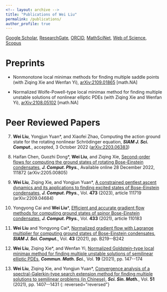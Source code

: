 ```yaml
---
<!-- layout: archive -->
title: "Publications of Wei Liu"
permalink: /publications/
author_profile: true
---
```


<!-- URLs: -->
[Google Scholar](https://scholar.google.com/citations?user=boygCawAAAAJ&hl=en), 
[ResearchGate](https://www.researchgate.net/profile/Wei-Liu-698), 
[ORCID](https://orcid.org/0000-0002-2926-2667), 
[MathSciNet](https://mathscinet.ams.org/mathscinet/MRAuthorID/1423454),
[Web of Science](https://www.webofscience.com/wos/author/record/HGB-8197-2022), 
[Scopus](http://www.scopus.com/inward/authorDetails.url?authorID=57221932549&partnerID=MN8TOARS)

 
<!-- {% if author.googlescholar %}
  You can also find my articles on <u><a href="{{author.googlescholar}}">my Google Scholar profile</a>.</u>
{% endif %} 

{% include base_path %}

{% for post in site.publications reversed %}
  {% include archive-single.html %}
{% endfor %}
 -->
 
 
Preprints
======

<!-- **Wei Liu**, Ziqing Xie<sup>*</sup>, and Wenfan Yi,  -->
*	Nonmonotone local minimax methods for finding multiple saddle points 
	(with Ziqing Xie and Wenfan Yi), 
	[arXiv:2109.01865](http://arxiv.org/abs/2109.01865) [math.NA]
  <!-- submitted to J. Comput. Math. -->

<!-- **Wei Liu**, Ziqing Xie, and Wenfan Yi<sup>*</sup>,  -->
*	Normalized Wolfe-Powell-type local minimax method for finding multiple unstable solutions of nonlinear elliptic PDEs 
	(with Ziqing Xie and Wenfan Yi),
	[arXiv:2108.05102](http://arxiv.org/abs/2108.05102) [math.NA]
  <!-- submitted to Sci. China Math. -->



Peer Reviewed Papers
======

7. **Wei Liu**, Yongjun Yuan*, and Xiaofei Zhao,
  Computing the action ground state for the rotating nonlinear Schrödinger equation, 
  _**SIAM J. Sci. Comput.**_, accepted, 3 October 2022 ([arXiv:2203.06383](https://arxiv.org/abs/2203.06383))

6. Haifan Chen, Guozhi Dong*, **Wei Liu**, and Ziqing Xie, 
  [Second-order flows for computing the ground states of rotating Bose-Einstein condensates](https://doi.org/10.1016/j.jcp.2022.111872),
  _**J. Comput. Phys.**_, Available online 28 December 2022, 111872 (arXiv:2205.00805)

5. **Wei Liu**, Ziqing Xie, and Yongjun Yuan*,
  [A constrained gentlest ascent dynamics and its applications to finding excited states of Bose-Einstein condensates](https://doi.org/10.1016/j.jcp.2022.111719), 
  _**J. Comput. Phys.**_, Vol. **473** (2023), article 111719 (arXiv:2209.04684)

4. Yongyong Cai and **Wei Liu***,
  [Efficient and accurate gradient flow methods for computing ground states of spinor Bose-Einstein condensates](https://doi.org/10.1016/j.jcp.2021.110183), 
  _**J. Comput. Phys.**_, Vol. **433** (2021), article 110183

3. **Wei Liu** and Yongyong Cai*, 
  [Normalized gradient flow with Lagrange multiplier for computing ground states of Bose-Einstein condensates](https://doi.org/10.1137/20M1328002), 
  _**SIAM J. Sci. Comput.**_, Vol. **43** (2021), pp. B219--B242

2. **Wei Liu**, Ziqing Xie*, and Wenfan Yi, 
  [Normalized Goldstein-type local minimax method for finding multiple unstable solutions of semilinear elliptic PDEs](https://doi.org/10.4310/CMS.2021.v19.n1.a6), 
  _**Commun. Math. Sci.**_, Vol. **19** (2021), pp. 147--174

1. **Wei Liu**, Ziqing Xie, and Yongjun Yuan*, 
  [Convergence analysis of a spectral-Galerkin-type search extension method for finding multiple solutions to semilinear problems (in Chinese)](https://doi.org/10.1360/SCM-2019-0357),
  _**Sci. Sin. Math.**_, Vol. **51** (2021), pp. 1407--1431
{: reversed="reversed"}



